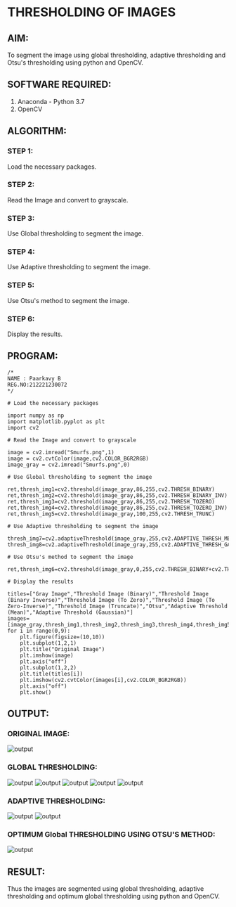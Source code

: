 # THRESHOLDING OF IMAGES
## AIM:
To segment the image using global thresholding, adaptive thresholding and Otsu's thresholding using python and OpenCV.

## SOFTWARE REQUIRED:
1. Anaconda - Python 3.7
2. OpenCV

## ALGORITHM:
### STEP 1:
Load the necessary packages.

### STEP 2:
Read the Image and convert to grayscale.

### STEP 3:
Use Global thresholding to segment the image.

### STEP 4:
Use Adaptive thresholding to segment the image.

### STEP 5:
Use Otsu's method to segment the image.

### STEP 6:
Display the results.

## PROGRAM:
```
/*
NAME : Paarkavy B
REG.NO:212221230072
*/
```

```
# Load the necessary packages

import numpy as np
import matplotlib.pyplot as plt
import cv2

# Read the Image and convert to grayscale

image = cv2.imread("Smurfs.png",1)
image = cv2.cvtColor(image,cv2.COLOR_BGR2RGB)
image_gray = cv2.imread("Smurfs.png",0)

# Use Global thresholding to segment the image

ret,thresh_img1=cv2.threshold(image_gray,86,255,cv2.THRESH_BINARY)
ret,thresh_img2=cv2.threshold(image_gray,86,255,cv2.THRESH_BINARY_INV)
ret,thresh_img3=cv2.threshold(image_gray,86,255,cv2.THRESH_TOZERO)
ret,thresh_img4=cv2.threshold(image_gray,86,255,cv2.THRESH_TOZERO_INV)
ret,thresh_img5=cv2.threshold(image_gray,100,255,cv2.THRESH_TRUNC)

# Use Adaptive thresholding to segment the image

thresh_img7=cv2.adaptiveThreshold(image_gray,255,cv2.ADAPTIVE_THRESH_MEAN_C,cv2.THRESH_BINARY,11,2)
thresh_img8=cv2.adaptiveThreshold(image_gray,255,cv2.ADAPTIVE_THRESH_GAUSSIAN_C,cv2.THRESH_BINARY,11,2)

# Use Otsu's method to segment the image 

ret,thresh_img6=cv2.threshold(image_gray,0,255,cv2.THRESH_BINARY+cv2.THRESH_OTSU)

# Display the results

titles=["Gray Image","Threshold Image (Binary)","Threshold Image (Binary Inverse)","Threshold Image (To Zero)","Threshold Image (To Zero-Inverse)","Threshold Image (Truncate)","Otsu","Adaptive Threshold (Mean)","Adaptive Threshold (Gaussian)"]
images=[image_gray,thresh_img1,thresh_img2,thresh_img3,thresh_img4,thresh_img5,thresh_img6,thresh_img7,thresh_img8]
for i in range(0,9):
    plt.figure(figsize=(10,10))
    plt.subplot(1,2,1)
    plt.title("Original Image")
    plt.imshow(image)
    plt.axis("off")
    plt.subplot(1,2,2)
    plt.title(titles[i])
    plt.imshow(cv2.cvtColor(images[i],cv2.COLOR_BGR2RGB))
    plt.axis("off")
    plt.show()
```

## OUTPUT:
### ORIGINAL IMAGE:
![output](op1.png)

### GLOBAL  THRESHOLDING:
![output](op2.png)
![output](op3.png)
![output](op4.png)
![output](op5.png)
![output](op6.png)

### ADAPTIVE THRESHOLDING:
![output](op8.png)
![output](op9.png)

### OPTIMUM Global THRESHOLDING USING OTSU'S METHOD:
![output](op7.png)

## RESULT:
Thus the images are segmented using global thresholding, adaptive thresholding and optimum global thresholding using python and OpenCV.

